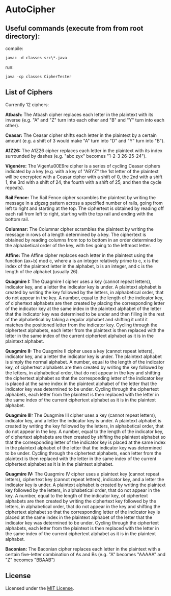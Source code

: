 # AutoCipher

## Useful commands (execute from from root directory):
compile:
```
javac -d classes src\*.java
```
run:
```
java -cp classes CipherTester
```
## List of Ciphers
Currently 12 ciphers:

**Atbash:** The Atbash cipher replaces each letter in the plaintext with its inverse (e.g. "A" and "Z" turn into each other and "B" and "Y" turn into each other).

**Ceasar:** The Ceasar cipher shifts each letter in the plaintext by a certain amount (e.g. a shift of 3 would make \"A\" turn into \"D\" and \"Y\" turn into \"B\").

**A1Z26:** The A1Z26 cipher replaces each letter in the plaintext with its index surrounded by dashes (e.g. \"abc zyx\" becomes \"1-2-3 26-25-24\").

**Vigenère:** The Vigen\u00E9re cipher is a series of cycling Ceasar ciphers indicated by a key (e.g. with a key of \"ABYZ\" the 1st letter of the plaintext will be encrypted with a Ceasar cipher with a shift of 0, the 2nd with a shift 1, the 3rd with a shift of 24, the fourth with a shift of 25, and then the cycle repeats).

**Rail Fence:** The Rail Fence cipher scrambles the plaintext by writing the message in a zigzag pattern across a specified number of rails, going from left to right and starting at the top. The ciphertext is obtained by reading off each rail from left to right, starting with the top rail and ending with the bottom rail.

**Columnar:** The Columnar cipher scrambles the plaintext by writing the message in rows of a length determined by a key. The ciphertext is obtained by reading columns from top to bottom in an order determined by the alphabetical order of the key, with ties going to the leftmost letter.

**Affine:** The Affine cipher replaces each letter in the plaintext using the function (ax+b) mod c, where a is an integer relatively prime to c, x is the index of the plaintext letter in the alphabet, b is an integer, and c is the length of the alphabet (usually 26).

**Quagmire I:** The Quagmire I cipher uses a key (cannot repeat letters), indicator key, and a letter the indicator key is under. A plaintext alphabet is created by writing the key followed by the letters, in alphabetical order, that do not appear in the key. A number, equal to the length of the indicator key, of ciphertext alphabets are then created by placing the corresponding letter of the indicator key at the same index in the plaintext alphabet of the letter that the indicator key was determined to be under and then filling in the rest of the alphabetical by taking a regular alphabet and shifting it until it matches the positioned letter from the indicator key. Cycling through the ciphertext alphabets, each letter from the plaintext is then replaced with the letter in the same index of the current ciphertext alphabet as it is in the plaintext alphabet.

**Quagmire II:** The Quagmire II cipher uses a key (cannot repeat letters), indicator key, and a letter the indicator key is under. The plaintext alphabet is simply the normal alphabet. A number, equal to the length of the indicator key, of ciphertext alphabets are then created by writing the key followed by the letters, in alphabetical order, that do not appear in the key and shifting the ciphertext alphabet so that the corresponding letter of the indicator key is placed at the same index in the plaintext alphabet of the letter that the indicator key was determined to be under. Cycling through the ciphertext alphabets, each letter from the plaintext is then replaced with the letter in the same index of the current ciphertext alphabet as it is in the plaintext alphabet.

**Quagmire III:** The Quagmire III cipher uses a key (cannot repeat letters), indicator key, and a letter the indicator key is under. A plaintext alphabet is created by writing the key followed by the letters, in alphabetical order, that do not appear in the key. A number, equal to the length of the indicator key, of ciphertext alphabets are then created by shifting the plaintext alphabet so that the corresponding letter of the indicator key is placed at the same index in the plaintext alphabet of the letter that the indicator key was determined to be under. Cycling through the ciphertext alphabets, each letter from the plaintext is then replaced with the letter in the same index of the current ciphertext alphabet as it is in the plaintext alphabet.

**Quagmire IV:** The Quagmire IV cipher uses a plaintext key (cannot repeat letters), ciphertext key (cannot repeat letters), indicator key, and a letter the indicator key is under. A plaintext alphabet is created by writing the plaintext key followed by the letters, in alphabetical order, that do not appear in the key. A number, equal to the length of the indicator key, of ciphertext alphabets are then created by writing the ciphertext key followed by the letters, in alphabetical order, that do not appear in the key and shifting the ciphertext alphabet so that the corresponding letter of the indicator key is placed at the same index in the plaintext alphabet of the letter that the indicator key was determined to be under. Cycling through the ciphertext alphabets, each letter from the plaintext is then replaced with the letter in the same index of the current ciphertext alphabet as it is in the plaintext alphabet.

**Baconian:** The Baconian cipher replaces each letter in the plaintext with a certain five-letter combination of As and Bs (e.g. \"A\" becomes \"AAAAA\" and \"Z\" becomes \"BBAAB\")
## License
Licensed under the [MIT License](LICENSE).

